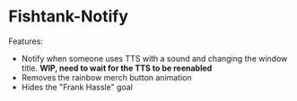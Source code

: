# Fishtank-Notify

Features: 

- Notify when someone uses TTS with a sound and changing the window title. **WIP, need to wait for the TTS to be reenabled**
- Removes the rainbow merch button animation
- Hides the "Frank Hassle" goal

